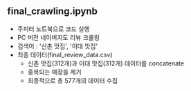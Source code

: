 ## final_crawling.ipynb

-  주피터 노트북으로 코드 실행
-  PC 버전 네이버지도 리뷰 크롤링
-  검색어 : '신촌 맛집', '이대 맛집'
-  최종 데이터(final_review_data.csv)
    -  신촌 맛집(312개)과 이대 맛집(312개) 데이터를 concatenate
    -  중복되는 매장을 제거
    -  최종적으로 총 577개의 데이터 수집
